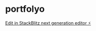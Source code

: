 # portfolyo

[Edit in StackBlitz next generation editor ⚡️](https://stackblitz.com/~/github.com/Denizbaranaykul/portfolyo)